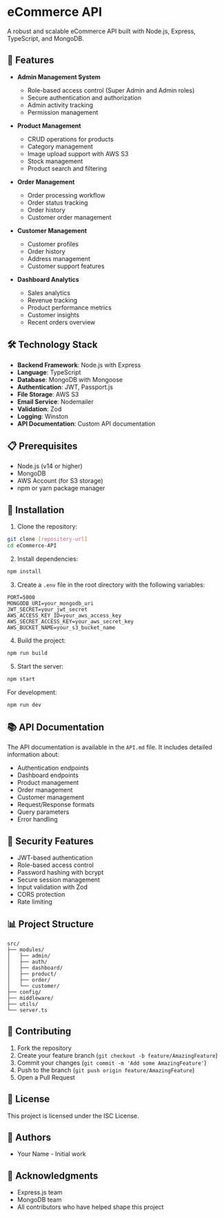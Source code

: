 # eCommerce API

A robust and scalable eCommerce API built with Node.js, Express, TypeScript, and MongoDB.

## 🚀 Features

- **Admin Management System**
  - Role-based access control (Super Admin and Admin roles)
  - Secure authentication and authorization
  - Admin activity tracking
  - Permission management

- **Product Management**
  - CRUD operations for products
  - Category management
  - Image upload support with AWS S3
  - Stock management
  - Product search and filtering

- **Order Management**
  - Order processing workflow
  - Order status tracking
  - Order history
  - Customer order management

- **Customer Management**
  - Customer profiles
  - Order history
  - Address management
  - Customer support features

- **Dashboard Analytics**
  - Sales analytics
  - Revenue tracking
  - Product performance metrics
  - Customer insights
  - Recent orders overview

## 🛠️ Technology Stack

- **Backend Framework**: Node.js with Express
- **Language**: TypeScript
- **Database**: MongoDB with Mongoose
- **Authentication**: JWT, Passport.js
- **File Storage**: AWS S3
- **Email Service**: Nodemailer
- **Validation**: Zod
- **Logging**: Winston
- **API Documentation**: Custom API documentation

## 📋 Prerequisites

- Node.js (v14 or higher)
- MongoDB
- AWS Account (for S3 storage)
- npm or yarn package manager

## 🔧 Installation

1. Clone the repository:
```bash
git clone [repository-url]
cd eCommerce-API
```

2. Install dependencies:
```bash
npm install
```

3. Create a `.env` file in the root directory with the following variables:
```env
PORT=5000
MONGODB_URI=your_mongodb_uri
JWT_SECRET=your_jwt_secret
AWS_ACCESS_KEY_ID=your_aws_access_key
AWS_SECRET_ACCESS_KEY=your_aws_secret_key
AWS_BUCKET_NAME=your_s3_bucket_name
```

4. Build the project:
```bash
npm run build
```

5. Start the server:
```bash
npm start
```

For development:
```bash
npm run dev
```

## 📚 API Documentation

The API documentation is available in the `API.md` file. It includes detailed information about:

- Authentication endpoints
- Dashboard endpoints
- Product management
- Order management
- Customer management
- Request/Response formats
- Query parameters
- Error handling

## 🔐 Security Features

- JWT-based authentication
- Role-based access control
- Password hashing with bcrypt
- Secure session management
- Input validation with Zod
- CORS protection
- Rate limiting

## 📊 Project Structure

```
src/
├── modules/
│   ├── admin/
│   ├── auth/
│   ├── dashboard/
│   ├── product/
│   ├── order/
│   └── customer/
├── config/
├── middleware/
├── utils/
└── server.ts
```

## 🤝 Contributing

1. Fork the repository
2. Create your feature branch (`git checkout -b feature/AmazingFeature`)
3. Commit your changes (`git commit -m 'Add some AmazingFeature'`)
4. Push to the branch (`git push origin feature/AmazingFeature`)
5. Open a Pull Request

## 📝 License

This project is licensed under the ISC License.

## 👥 Authors

- Your Name - Initial work

## 🙏 Acknowledgments

- Express.js team
- MongoDB team
- All contributors who have helped shape this project
